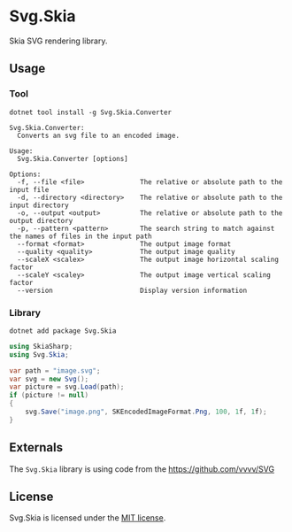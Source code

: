 # Svg.Skia

Skia SVG rendering library.

## Usage

### Tool

```
dotnet tool install -g Svg.Skia.Converter
```

```
Svg.Skia.Converter:
  Converts an svg file to an encoded image.

Usage:
  Svg.Skia.Converter [options]

Options:
  -f, --file <file>              The relative or absolute path to the input file
  -d, --directory <directory>    The relative or absolute path to the input directory
  -o, --output <output>          The relative or absolute path to the output directory
  -p, --pattern <pattern>        The search string to match against the names of files in the input path
  --format <format>              The output image format
  --quality <quality>            The output image quality
  --scaleX <scalex>              The output image horizontal scaling factor
  --scaleY <scaley>              The output image vertical scaling factor
  --version                      Display version information
```

### Library

```
dotnet add package Svg.Skia
```

```C#
using SkiaSharp;
using Svg.Skia;
```
```C#
var path = "image.svg";
var svg = new Svg();
var picture = svg.Load(path);
if (picture != null)
{
    svg.Save("image.png", SKEncodedImageFormat.Png, 100, 1f, 1f);
}
```

## Externals

The `Svg.Skia` library is using code from the https://github.com/vvvv/SVG

## License

Svg.Skia is licensed under the [MIT license](LICENSE.TXT).
